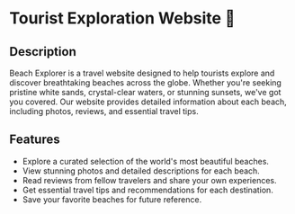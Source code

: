 # Tourist Exploration Website  🌊

## Description
Beach Explorer is a travel website designed to help tourists explore and discover breathtaking beaches across the globe. Whether you're seeking pristine white sands, crystal-clear waters, or stunning sunsets, we've got you covered. Our website provides detailed information about each beach, including photos, reviews, and essential travel tips.
## Features
- Explore a curated selection of the world's most beautiful beaches.
- View stunning photos and detailed descriptions for each beach.
- Read reviews from fellow travelers and share your own experiences.
- Get essential travel tips and recommendations for each destination.
- Save your favorite beaches for future reference.

